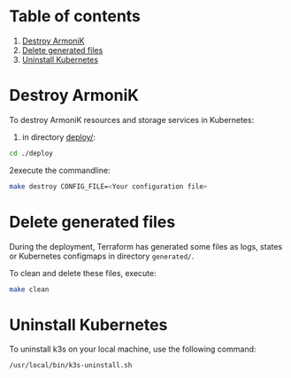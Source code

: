 # Table of contents

1. [Destroy ArmoniK](#destroy-armonik)
2. [Delete generated files](#delete-generated-files)
3. [Uninstall Kubernetes](#uninstall-kubernetes)

# Destroy ArmoniK <a name="destroy-armonik"></a>

To destroy ArmoniK resources and storage services in Kubernetes:

1. in directory [deploy/](../deploy):

```bash
cd ./deploy
```

2execute the commandline:

```bash
make destroy CONFIG_FILE=<Your configuration file> 
```

# Delete generated files <a name="delete-generated-files"></a>

During the deployment, Terraform has generated some files as logs, states or Kubernetes configmaps in
directory `generated/`.

To clean and delete these files, execute:

```bash
make clean
```

# Uninstall Kubernetes <a name="uninstall-kubernetes"></a>

To uninstall k3s on your local machine, use the following command:

```bash
/usr/local/bin/k3s-uninstall.sh
```